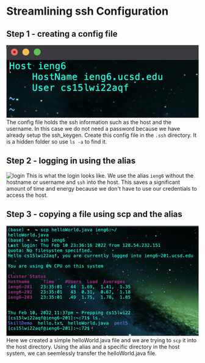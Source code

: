 # Streamlining ssh Configuration

## Step 1 - creating a config file
![config](lab3/1.png)
The config file holds the ssh information such as the host and the username.
In this case we do not need a password because we have already setup the ssh_keygen.
Create this config file in the `.ssh` directory. It is a hidden folder so use `ls -a` to find it.

## Step 2 - logging in using the alias
![login](lab3/2.png)
This is what the login looks like. We use the alias `ieng6` without the hostname or username and `ssh` into the host.
This saves a significant amount of time and energy because we don't have to use our credentials to access the host.

## Step 3 - copying a file using scp and the alias
![copying file](lab3/3.png)
Here we created a simple helloWorld.java file and we are trying to `scp` it into the host directory.
Using the alias and a specific directory in the host system, we can seemlessly transfer the helloWorld.java file.